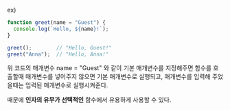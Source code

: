 ex)

```js
function greet(name = "Guest") {
  console.log(`Hello, ${name}!`);
}

greet();        // "Hello, Guest!"
greet("Anna");  // "Hello, Anna!"

```

위 코드의 매개변수 name = "Guest" 와 같이 기본 매개변수를 지정해주면 함수를 호출할때 매개변수를 넣어주지 않으면 기본 매개변수로 실행되고, 매개변수를 입력해 주었을때는 입력된 매개변수로 실행시켜준다.

때문에 **인자의 유무가 선택적인** 함수에서 유용하게 사용할 수 있다.